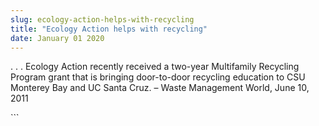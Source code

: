 ```yaml
---
slug: ecology-action-helps-with-recycling
title: "Ecology Action helps with recycling"
date: January 01 2020
---
```


 
<p>
  . . . Ecology Action recently received a two-year Multifamily Recycling
  Program grant that is bringing door-to-door recycling education to CSU
  Monterey Bay and UC Santa Cruz. – Waste Management World, June 10, 2011
</p>
```
